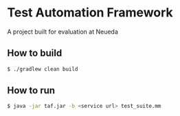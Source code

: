 Test Automation Framework
==========================
A project built for evaluation at Neueda

## How to build
```bash
$ ./gradlew clean build
```

## How to run
```bash
$ java -jar taf.jar -b <service url> test_suite.mm
```